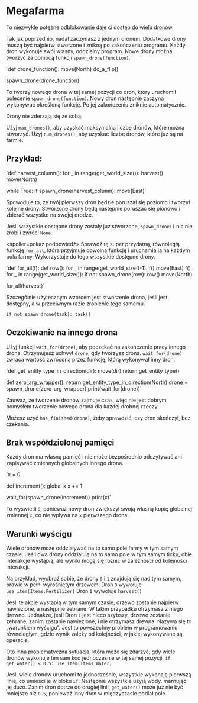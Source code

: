 # Megafarma
To niezwykle potężne odblokowanie daje ci dostęp do wielu dronów. 

Tak jak poprzednio, nadal zaczynasz z jednym dronem. Dodatkowe drony muszą być najpierw stworzone i znikną po zakończeniu programu.
Każdy dron wykonuje swój własny, oddzielny program. Nowe drony można tworzyć za pomocą funkcji `spawn_drone(function)`.

`def drone_function():
    move(North)
    do_a_flip()

spawn_drone(drone_function)`

To tworzy nowego drona w tej samej pozycji co dron, który uruchomił polecenie `spawn_drone(function)`. Nowy dron następnie zaczyna wykonywać określoną funkcję. Po jej zakończeniu zniknie automatycznie.

Drony nie zderzają się ze sobą. 

Użyj `max_drones()`, aby uzyskać maksymalną liczbę dronów, które można stworzyć.
Użyj `num_drones()`, aby uzyskać liczbę dronów, które już są na farmie.


## Przykład:
`def harvest_column():
    for _ in range(get_world_size()):
        harvest()
        move(North)

while True:
    if spawn_drone(harvest_column):
        move(East)`

Spowoduje to, że twój pierwszy dron będzie poruszał się poziomo i tworzył kolejne drony. Stworzone drony będą następnie poruszać się pionowo i zbierać wszystko na swojej drodze.

Jeśli wszystkie dostępne drony zostały już stworzone, `spawn_drone()` nic nie zrobi i zwróci `None`.

<spoiler=pokaż podpowiedź> Sprawdź tę super przydatną, równoległą funkcję `for_all`, która przyjmuje dowolną funkcję i uruchamia ją na każdym polu farmy. Wykorzystuje do tego wszystkie dostępne drony.

`def for_all(f):
	def row():
		for _ in range(get_world_size()-1):
			f()
			move(East)
		f()
	for _ in range(get_world_size()):
		if not spawn_drone(row):
			row()
		move(North)

for_all(harvest)`

Szczególnie użytecznym wzorcem jest stworzenie drona, jeśli jest dostępny, a w przeciwnym razie zrobienie tego samemu.

`if not spawn_drone(task):
	task()`
</spoiler>

## Oczekiwanie na innego drona
Użyj funkcji `wait_for(drone)`, aby poczekać na zakończenie pracy innego drona. Otrzymujesz uchwyt `drone`, gdy tworzysz drona.
`wait_for(drone)` zwraca wartość zwróconą przez funkcję, którą wykonywał inny dron.

`def get_entity_type_in_direction(dir):
    move(dir)
    return get_entity_type()

def zero_arg_wrapper():
    return get_entity_type_in_direction(North)
drone = spawn_drone(zero_arg_wrapper)
print(wait_for(drone))`

Zauważ, że tworzenie dronów zajmuje czas, więc nie jest dobrym pomysłem tworzenie nowego drona dla każdej drobnej rzeczy.

Możesz użyć `has_finished(drone)`, żeby sprawdzić, czy dron skończył, bez czekania.

## Brak współdzielonej pamięci
Każdy dron ma własną pamięć i nie może bezpośrednio odczytywać ani zapisywać zmiennych globalnych innego drona.

`x = 0

def increment():
    global x
    x += 1

wait_for(spawn_drone(increment))
print(x)`

To wyświetli `0`, ponieważ nowy dron zwiększył swoją własną kopię globalnej zmiennej `x`, co nie wpływa na `x` pierwszego drona.

## Warunki wyścigu
Wiele dronów może oddziaływać na to samo pole farmy w tym samym czasie. Jeśli dwa drony oddziałują na to samo pole w tym samym ticku, obie interakcje wystąpią, ale wyniki mogą się różnić w zależności od kolejności interakcji.

Na przykład, wyobraź sobie, że drony `0` i `1` znajdują się nad tym samym, prawie w pełni wyrośniętym drzewem.
Dron `0` wywołuje
`use_item(Items.Fertilizer)`
Dron `1` wywołuje
`harvest()`

Jeśli te akcje wystąpią w tym samym czasie, drzewo zostanie najpierw nawiezione, a następnie zebrane. W takim przypadku otrzymasz z niego drewno. Jednakże, jeśli Dron `1` jest nieco szybszy, drzewo zostanie zebrane, zanim zostanie nawiezione, i nie otrzymasz drewna.
Nazywa się to „warunkiem wyścigu”. Jest to powszechny problem w programowaniu równoległym, gdzie wynik zależy od kolejności, w jakiej wykonywane są operacje.

Oto inna problematyczna sytuacja, która może się zdarzyć, gdy wiele dronów wykonuje ten sam kod jednocześnie w tej samej pozycji.
`if get_water() < 0.5:
    use_item(Items.Water)`

Jeśli wiele dronów uruchomi to jednocześnie, wszystkie wykonają pierwszą linię, co umieści je w bloku `if`. Następnie wszystkie użyją wody, marnując jej dużo.
Zanim dron dotrze do drugiej linii, `get_water()` może już nie być mniejsze niż `0.5`, ponieważ inny dron w międzyczasie podlał pole.